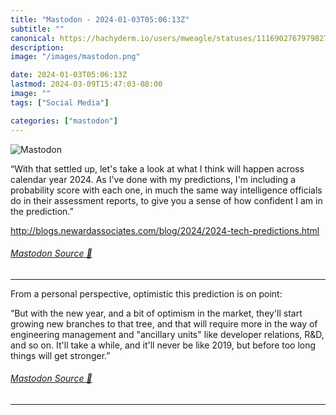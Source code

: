 ```yaml
---
title: "Mastodon - 2024-01-03T05:06:13Z"
subtitle: ""
canonical: https://hachyderm.io/users/mweagle/statuses/111690276797982702
description:
image: "/images/mastodon.png"

date: 2024-01-03T05:06:13Z
lastmod: 2024-03-09T15:47:03-08:00
image: ""
tags: ["Social Media"]

categories: ["mastodon"]
---
```

![Mastodon](/images/mastodon.png)

<p>“With that settled up, let&#39;s take a look at what I think will happen across calendar year 2024. As I&#39;ve done with my predictions, I&#39;m including a probability score with each one, in much the same way intelligence officials do in their assessment reports, to give you a sense of how confident I am in the prediction.”</p><p><a href="http://blogs.newardassociates.com/blog/2024/2024-tech-predictions.html" target="_blank" rel="nofollow noopener noreferrer" translate="no"><span class="invisible">http://</span><span class="ellipsis">blogs.newardassociates.com/blo</span><span class="invisible">g/2024/2024-tech-predictions.html</span></a></p>


###### [Mastodon Source 🐘](https://hachyderm.io/@mweagle/111690276797982702)

___

<p>From a personal perspective, optimistic this prediction is on point:</p><p>“But with the new year, and a bit of optimism in the market, they&#39;ll start growing new branches to that tree, and that will require more in the way of engineering management and &quot;ancillary units&quot; like developer relations, R&amp;D, and so on. It&#39;ll take a while, and it&#39;ll never be like 2019, but before too long things will get stronger.”</p>


###### [Mastodon Source 🐘](https://hachyderm.io/@mweagle/111690283362327661)

___

